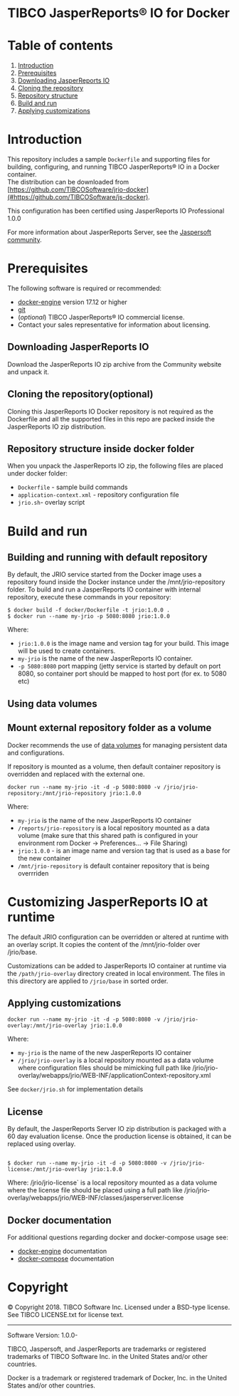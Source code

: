 # TIBCO  JasperReports&reg; IO for Docker

# Table of contents

1. [Introduction](#introduction)
1. [Prerequisites](#prerequisites)
  1. [Downloading JasperReports IO](
#downloading-jasperreports-io)
  1. [Cloning the repository](#cloning-the-repository)
  1. [Repository structure](#repository-structure)
1. [Build and run](#build-and-run)
  1. [Applying customizations](#applying-customizations)


# Introduction

This repository includes a sample `Dockerfile` and 
supporting files for
building, configuring, and running
TIBCO JasperReports&reg; IO
in a Docker container.  
The distribution can be downloaded from 
[https://github.com/TIBCOSoftware/jrio-docker](#https://github.com/TIBCOSoftware/js-docker).

This configuration has been certified using JasperReports IO Professional 1.0.0

For more information about JasperReports Server, see the
[Jaspersoft community](http://community.jaspersoft.com/).

# Prerequisites

The following software is required or recommended:

- [docker-engine](https://docs.docker.com/engine/installation) version 17.12 or
higher
- [git](https://git-scm.com/downloads)
- (*optional*) TIBCO  JasperReports&reg; IO commercial license.
- Contact your sales
representative for information about licensing. 

## Downloading JasperReports IO

Download the JasperReports IO zip archive from the Community website
and unpack it.

## Cloning the repository(optional)

Cloning this JasperReports IO Docker repository is not required as the Dockerfile and all the supported files in this repo are packed inside the JasperReports IO zip distribution. 

## Repository structure inside docker folder

When you unpack the JasperReports IO zip, the following files are placed under docker folder:

- `Dockerfile` - sample build commands
- `application-context.xml` - repository configuration file
- `jrio.sh`- overlay script

# Build and run

## Building and running with default repository

By default, the JRIO service started from the Docker image uses a repository found inside the Docker instance under the /mnt/jrio-repository folder.
To build and run a JasperReports IO container with internal repository, execute these commands in your repository:

```console
$ docker build -f docker/Dockerfile -t jrio:1.0.0 .
$ docker run --name my-jrio -p 5080:8080 jrio:1.0.0
```

Where:

- `jrio:1.0.0` is the image name and version tag
for your build. This image will be used to create containers.
- `my-jrio` is the name of the new JasperReports IO container.
- `-p 5080:8080` port mapping (jetty service is started by default on port 8080, so container port should be mapped to host port (for ex. to 5080 etc)

## Using data volumes
## Mount external repository folder as a volume

Docker recommends the use of [data volumes](
https://docs.docker.com/engine/tutorials/dockervolumes/) for managing
persistent data and configurations. 

If repository is mounted as a volume, then default container repository is overridden and replaced with the external one.

```console
docker run --name my-jrio -it -d -p 5080:8080 -v /jrio/jrio-repository:/mnt/jrio-repository jrio:1.0.0
```
Where:

- `my-jrio` is the name of the new JasperReports IO container
- `/reports/jrio-repository` is a local repository mounted as a data volume (make sure that this shared path is configured in your environment rom Docker -> Preferences... -> File Sharing)
- `jrio:1.0.0` - is an image name and version tag that is used
as a base for the new container
- `/mnt/jrio-repository` is default container repository that is being overrriden


# Customizing JasperReports IO at runtime

The default JRIO configuration can be overridden or altered at runtime with an overlay script. It copies the content of the /mnt/jrio-folder over /jrio/base. 

Customizations can be added to JasperReports IO container at runtime
via the `/path/jrio-overlay` directory created in local environment. The files in this directory are applied to
`/jrio/base` in sorted order.

## Applying customizations

```console
docker run --name my-jrio -it -d -p 5080:8080 -v /jrio/jrio-overlay:/mnt/jrio-overlay jrio:1.0.0
```
Where:

- `my-jrio` is the name of the new JasperReports IO container
- `/jrio/jrio-overlay` is a local repository mounted as a data volume where configuration files should be mimicking full path like 
/jrio/jrio-overlay/webapps/jrio/WEB-INF/applicationContext-repository.xml

See `docker/jrio.sh` for implementation details

## License

By default, the JasperReports Server IO zip distribution is packaged with a 60 day evaluation license. Once the production license is obtained, it can be replaced using overlay. 

```console

$ docker run --name my-jrio -it -d -p 5080:8080 -v /jrio/jrio-license:/mnt/jrio-overlay jrio:1.0.0

```
Where:
/jrio/jrio-license` is a local repository mounted as a data volume where the license file should be placed using a full path like 
/jrio/jrio-overlay/webapps/jrio/WEB-INF/classes/jasperserver.license


## Docker documentation
For additional questions regarding docker and docker-compose usage see:
- [docker-engine](https://docs.docker.com/engine/installation) documentation
- [docker-compose](https://docs.docker.com/compose/overview/) documentation

# Copyright
&copy; Copyright 2018. TIBCO Software Inc.
Licensed under a BSD-type license. See TIBCO LICENSE.txt for license text.  
___

Software Version: 1.0.0-&nbsp;

TIBCO, Jaspersoft, and JasperReports are trademarks or
registered trademarks of TIBCO Software Inc.
in the United States and/or other countries.

Docker is a trademark or registered trademark of Docker, Inc.
in the United States and/or other countries.



